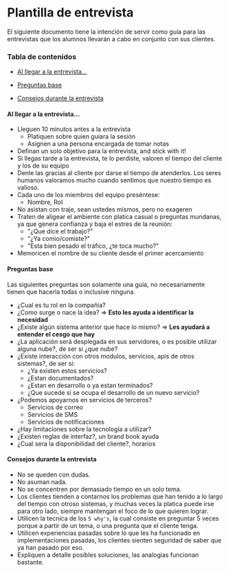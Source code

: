 # Plantilla de entrevista

El siguiente documento tiene la intención de servir como guía para las entrevistas que los alumnos llevarán a cabo en conjunto con sus clientes.



### Tabla de contenidos

* [Al llegar a la entrevista...](#al-llegar-a-la-entrevista...)

* [Preguntas base](#preguntas-base)
* [Consejos durante la entrevista](#consejos-durante-la-entrevista)



#### Al llegar a la entrevista...

* Lleguen 10 minutos antes a la entrevista
  * Platiquen sobre quien guiara la sesión
  * Asignen a una persona encargada de tomar notas
* Definan un solo objetivo para la entrevista, and stick with it!
* Si llegas tarde a la entrevista, te lo perdiste, valoren el tiempo del cliente y los de su equipo
* Denle las gracias al cliente por darse el tiempo de atenderlos. Los seres humanos valoramos mucho cuando sentimos que nuestro tiempo es valioso.
* Cada uno de los miembros del equipo preséntese:
  * Nombre, Rol
* No asistan con traje, sean ustedes mismos, pero no exageren
* Traten de aligear el ambiente con platica casual o preguntas mundanas, ya que genera confianza y baja el estres de la reunión:
  * "¿Que dice el trabajo?"
  * "¿Ya comio/comiste?"
  * "Esta bien pesado el tráfico, ¿te toca mucho?"
* Memoricen el nombre de su cliente desde el primer acercamiento



#### Preguntas base

Las siguientes preguntas son solamente una guía, no necesariamente tienen que hacerla todas o inclusive ninguna.

* ¿Cual es tu rol en la compañía?
* ¿Como surge o nace la idea? => **Esto les ayuda a identificar la necesidad**
* ¿Existe algún sistema anterior que hace lo mismo? => **Les ayudará a entender el cesgo que hay**
* ¿La aplicación será desplegada en sus servidores, o es posible utilizar alguna nube?, de ser si ¿que nube?
* ¿Existe interacción con otros modulos, servicios, apis de otros sistemas?, de ser si:
  * ¿Ya existen estos servicios?
  * ¿Estan documentados?
  * ¿Estan en desarrollo o ya estan terminados?
  * ¿Que sucede si se ocupa el desarrollo de un nuevo servicio?
* ¿Podemos apoyarnos en servicios de terceros?
  * Servicios de correo
  * Servicios de SMS
  * Servicios de notificaciones
* ¿Hay limitaciones sobre la tecnología a utilizar?
* ¿Existen reglas de interfaz?, un brand book ayuda
* ¿Cual sera la disponibilidad del cliente?, horarios



#### Consejos durante la entrevista

* No se queden con dudas.
* No asuman nada.
* No se concentren por demasiado tiempo en un solo tema.
* Los clientes tienden a contarnos los problemas que han tenido a lo largo del tiempo con otroso sistemas, y muchas veces la platica puede irse para otro lado, siempre mantengan el foco de lo que quieren lograr.
* Utilicen la tecnica de los `5 why's`, la cual consiste en preguntar 5 veces porque a partir de un tema, o una pregunta que el cliente tenga.
* Utilicen experiencias pasadas sobre lo que les ha funcionado en implementaciones pasadas, los clientes sienten seguridad de saber que ya han pasado por eso.
* Expliquen a detalle posibles soluciones, las analogias funcionan bastante.

